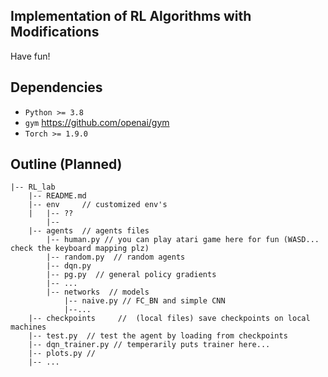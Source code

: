 ## Implementation of RL Algorithms with Modifications
Have fun!

## Dependencies

- `Python >= 3.8`
- `gym` https://github.com/openai/gym
- `Torch >= 1.9.0`

## Outline (Planned)

```
|-- RL_lab
	|-- README.md
	|-- env		// customized env's 
	|	|-- ??
	    |--
	|-- agents	// agents files
	    |-- human.py // you can play atari game here for fun (WASD... check the keyboard mapping plz)
	    |-- random.py  // random agents
	    |-- dqn.py
	    |-- pg.py  // general policy gradients
	    |-- ...
	    |-- networks  // models
	        |-- naive.py // FC_BN and simple CNN
	        |--...
	|-- checkpoints		//  (local files) save checkpoints on local machines
	|-- test.py  // test the agent by loading from checkpoints
	|-- dqn_trainer.py // temperarily puts trainer here...
	|-- plots.py // 
	|-- ...


```
